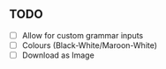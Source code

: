 ## TODO
- [ ] Allow for custom grammar inputs
- [ ] Colours (Black-White/Maroon-White)
- [ ] Download as Image
